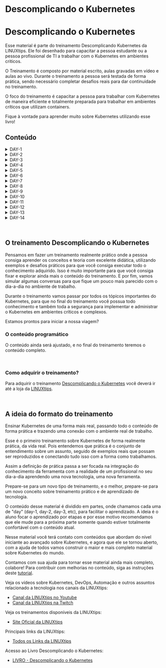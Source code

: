 # Descomplicando o Kubernetes

# Descomplicando o Kubernetes

Esse material é parte do treinamento Descomplicando Kubernetes da LINUXtips. Ele foi desenhado para capacitar a pessoa estudante ou a pessoa profissional de TI a trabalhar com o Kubernetes em ambientes criticos.

O Treinamento é composto por material escrito, aulas gravadas em vídeo e aulas ao vivo. Durante o treinamento a pessoa será testada de forma prática, sendo necessário completar desafios reais para dar continuidade no treinamento.

O foco do treinamento é capacitar a pessoa para trabalhar com Kubernetes de maneira eficiente e totalmente preparada para trabalhar em ambientes críticos que utilizam containers.

Fique à vontade para aprender muito sobre Kubernetes utilizando esse livro!

## Conteúdo

<details>
<summary>DAY-1</summary>

- [DAY-1](day-1/README.md#day-1)
  - [O quê preciso saber antes de começar?](day-1/README.md#o-quê-preciso-saber-antes-de-começar)
  - [Inicio da aula do Day-1](day-1/README.md#inicio-da-aula-do-day-1)
    - [Qual a distro GNU/Linux que devo usar?](day-1/README.md#qual-a-distro-gnu/linux-que-devo-usar?)
    - [Alguns sites que devemos visitar](day-1/README.md#alguns-sites-que-devemos-visitar)
    - [O Container Engine](day-1/README.md#o-container-engine)
    - [OCI - Open Container Initiative](day-1/README.md#oci---open-container-initiative)
    - [O Container Runtime](day-1/README.md#o-container-runtime)
    - [O que é o Kubernetes?](day-1/README.md#o-que-é-o-kubernetes?)
      - [Arquitetura do k8s](day-1/README.md#arquitetura-do-k8s)
    - [Instalando e customizando o Kubectl](day-1/README.md#instalando-e-customizando-o-kubectl)
      - [Instalação do Kubectl no GNU/Linux](day-1/README.md#instalação-do-kubectl-no-gnu/linux)
      - [Instalação do Kubectl no MacOS](day-1/README.md#instalação-do-kubectl-no-macos)
      - [Instalação do Kubectl no Windows](day-1/README.md#instalação-do-kubectl-no-windows)
      - [Customizando o kubectl](day-1/README.md#customizando-o-kubectl)
      - [Auto-complete do kubectl](day-1/README.md#auto-complete-do-kubectl)
      - [Criando um alias para o kubectl](day-1/README.md#criando-um-alias-para-o-kubectl)
    - [Criando um cluster Kubernetes](day-1/README.md#criando-um-cluster-kubernetes)
      - [Criando o cluster em sua máquina local](day-1/README.md#criando-o-cluster-em-sua-máquina-local)
        - [Minikube](day-1/README.md#minikube)
          - [Requisitos básicos para o Minikube](day-1/README.md#requisitos-básicos-para-o-minikube)
          - [Instalação do Minikube no GNU/Linux](day-1/README.md#instalação-do-minikube-no-gnu/linux)
          - [Instalação do Minikube no MacOS](day-1/README.md#instalação-do-minikube-no-macos)
          - [Instalação do Minikube no Microsoft Windows](day-1/README.md#instalação-do-minikube-no-microsoft-windows)
          - [Iniciando, parando e excluindo o Minikube](day-1/README.md#iniciando,-parando-e-excluindo-o-minikube)
          - [Ver detalhes sobre o cluster](day-1/README.md#ver-detalhes-sobre-o-cluster)
          - [Descobrindo o endereço do Minikube](day-1/README.md#descobrindo-o-endereço-do-minikube)
          - [Acessando a máquina do Minikube via SSH](day-1/README.md#acessando-a-máquina-do-minikube-via-ssh)
          - [Dashboard do Minikube](day-1/README.md#dashboard-do-minikube)
          - [Logs do Minikube](day-1/README.md#logs-do-minikube)
          - [Remover o cluster](day-1/README.md#remover-o-cluster)
        - [Kind](day-1/README.md#kind)
          - [Instalação no GNU/Linux](day-1/README.md#instalação-no-gnu/linux)
          - [Instalação no MacOS](day-1/README.md#instalação-no-macos)
          - [Instalação no Windows](day-1/README.md#instalação-no-windows)
          - [Instalação no Windows via Chocolatey](day-1/README.md#instalação-no-windows-via-chocolatey)
          - [Criando um cluster com o Kind](day-1/README.md#criando-um-cluster-com-o-kind)
          - [Criando um cluster com múltiplos nós locais com o Kind](day-1/README.md#criando-um-cluster-com-múltiplos-nós-locais-com-o-kind)
    - [Primeiros passos no k8s](day-1/README.md#primeiros-passos-no-k8s)
      - [Verificando os namespaces e pods](day-1/README.md#verificando-os-namespaces-e-pods)
      - [Executando nosso primeiro pod no k8s](day-1/README.md#executando-nosso-primeiro-pod-no-k8s)
      - [Expondo o pod e criando um Service](day-1/README.md#expondo-o-pod-e-criando-um-service)
    - [Limpando tudo e indo para casa](day-1/README.md#limpando-tudo-e-indo-para-casa)

</details>

<details>
<summary>DAY-2</summary>

- [DAY-2](day-2/README.md#day-2)
  - [O que iremos ver hoje?](day-2/README.md#o-que-iremos-ver-hoje)
    - [O que é um Pod?](o-que-e-um-pod?)
    - [Criando um Pod](day-2/README.md#criando-um-pod)
    - [Visualizando detalhes sobre os Pods](day-2/README.md#visualizando-detalhes-sobre-os-pods)
    - [Removendo um Pod](day-2/README.md#removendo-um-pod)
    - [Criando um Pod através de um arquivo YAML](day-2/README.md#criando-um-pod-atraves-de-um-arquivo-yaml)
    - [Visualizando os logs do Pod](day-2/README.md#visualizando-os-logs-do-pod)
    - [Criando um Pod com mais de um container](day-2/README.md#criando-um-pod-com-mais-de-um-container)
  - [Os comandos `attach` e `exec`](day-2/README.md#os-comandos-attach-e-exec)
  - [Criando um container com limites de memória e CPU](day-2/README.md#criando-um-container-com-limites-de-memoria-e-cpu)
  - [Adicionando um volume EmptyDir no Pod](day-2/README.md#adicionando-um-volume-emptydir-no-pod)

</details>

<details>
<summary>DAY-3</summary>

- [DAY-3](day-3/README.md#day-3)
  - [Inicio da aula do Day-3](day-3/README.md#inicio-da-aula-do-day-3)
  - [O que iremos ver hoje?](day-3/README.md#o-que-iremos-ver-hoje)
  - [O que é um Deployment?](day-3/README.md#o-que-é-um-deployment)
    - [Como criar um Deployment?](day-3/README.md#como-criar-um-deployment)
      - [O que cada parte do arquivo significa?](day-3/README.md#o-que-cada-parte-do-arquivo-significa)
    - [Como aplicar o Deployment?](day-3/README.md#como-aplicar-o-deployment)
    - [Como verificar os Pods que o Deployment está gerenciando?](day-3/README.md#como-verificar-os-pods-que-o-deployment-está-gerenciando)
    - [Como verificar o ReplicaSet que o Deployment está gerenciando?](day-3/README.md#como-verificar-o-replicaset-que-o-deployment-está-gerenciando)
    - [Como verificar os detalhes do Deployment?](day-3/README.md#como-verificar-os-detalhes-do-deployment)
    - [Como atualizar o Deployment?](day-3/README.md#como-atualizar-o-deployment)
    - [E qual é a estratégia de atualização padrão do Deployment?](day-3/README.md#e-qual-é-a-estratégia-de-atualização-padrão-do-deployment)
    - [As estratégias de atualização do Deployment](day-3/README.md#as-estratégias-de-atualização-do-deployment)
      - [Estratégia RollingUpdate](day-3/README.md#estratégia-rollingupdate)
      - [Estratégia Recreate](day-3/README.md#estratégia-recreate)
      - [Fazendo o rollback de uma atualização](day-3/README.md#fazendo-o-rollback-de-uma-atualização)
    - [Removendo um Deployment](day-3/README.md#removendo-um-deployment)
  - [Conclusão](day-3/README.md#conclusão)

</details>

<details>
<summary>DAY-4</summary>

- [DAY-4](day-4/README.md)
- [Inicio da aula do Day-4](day-4/README.md#inicio-da-aula-do-day-4)
- [O que iremos ver hoje?](day-4/README.md#o-que-iremos-ver-hoje)
  - [ReplicaSet](day-4/README.md#replicaset)
    - [O Deployment e o ReplicaSet](day-4/README.md#o-deployment-e-o-replicaset)
    - [Criando um ReplicaSet](day-4/README.md#criando-um-replicaset)
    - [Apagando o ReplicaSet](day-4/README.md#apagando-o-replicaset)
  - [O DaemonSet](day-4/README.md#o-daemonset)
    - [Criando um DaemonSet](day-4/README.md#criando-um-daemonset)
    - [Criando um DaemonSet utilizando o comando kubectl create](day-4/README.md#criando-um-daemonset-utilizando-o-comando-kubectl-create)
    - [Aumentando um node no cluster](day-4/README.md#aumentando-um-node-no-cluster)
    - [Removendo um DaemonSet](day-4/README.md#removendo-um-daemonset)
  - [As Probes do Kubernetes](day-4/README.md#as-probes-do-kubernetes)
    - [O que são as Probes?](day-4/README.md#o-que-sao-as-probes)
    - [Liveness Probe](day-4/README.md#liveness-probe)
    - [Readiness Probe](day-4/README.md#readiness-probe)
    - [Startup Probe](day-4/README.md#startup-probe)
  - [A sua lição de casa](day-4/README.md#a-sua-licao-de-casa)
- [Final do Day-4](day-4/README.md#final-do-day-4)

</details>

<details>
<summary>DAY-5</summary>

- [DAY-5](day-5/README.md#day-5)
- [Conteúdo do Day-5](day-5/README.md#conteúdo-do-day-5)
- [Inicio da aula do Day-5](day-5/README.md#inicio-da-aula-do-day-5)
  - [O que iremos ver hoje?](day-5/README.md#o-que-iremos-ver-hoje)
  - [Instalação de um cluster Kubernetes](day-5/README.md#instalação-de-um-cluster-kubernetes)
    - [O que é um cluster Kubernetes?](day-5/README.md#o-que-é-um-cluster-kubernetes)
    - [Formas de instalar o Kubernetes](day-5/README.md#formas-de-instalar-o-kubernetes)
    - [Criando um cluster Kubernetes com o kubeadm](day-5/README.md#criando-um-cluster-kubernetes-com-o-kubeadm)
      - [Instalando o kubeadm](day-5/README.md#instalando-o-kubeadm)
      - [Desativando o uso do swap no sistema](day-5/README.md#desativando-o-uso-do-swap-no-sistema)
      - [Carregando os módulos do kernel](day-5/README.md#carregando-os-módulos-do-kernel)
      - [Configurando parâmetros do sistema](day-5/README.md#configurando-parâmetros-do-sistema)
      - [Instalando os pacotes do Kubernetes](day-5/README.md#instalando-os-pacotes-do-kubernetes)
      - [Instalando o Docker e o containerd](day-5/README.md#instalando-o-docker-e-o-containerd)
      - [Configurando o containerd](day-5/README.md#configurando-o-containerd)
      - [Habilitando o serviço do kubelet](day-5/README.md#habilitando-o-serviço-do-kubelet)
      - [Configurando as portas](day-5/README.md#configurando-as-portas)
      - [Iniciando o cluster](day-5/README.md#iniciando-o-cluster)
      - [Entendendo o arquivo admin.conf](day-5/README.md#entendendo-o-arquivo-adminconf)
      - [Instalando o Weave Net](day-5/README.md#instalando-o-weave-net)
      - [O que é o CNI?](day-5/README.md#o-que-é-o-cni)
    - [Visualizando detalhes dos nodes](day-5/README.md#visualizando-detalhes-dos-nodes)
  - [A sua lição de casa](day-5/README.md#a-sua-lição-de-casa)
- [Final do Day-5](day-5/README.md#final-do-day-5)

</details>

<details>
<summary>DAY-6</summary>

- [DAY-6](day-6/README.md#day-6)
  - [Conteúdo do Day-6](day-6/README.md#conteúdo-do-day-6)
  - [Inicio da aula do Day-6](day-6/README.md#inicio-da-aula-do-day-6)
    - [O que iremos ver hoje?](day-6/README.md#o-que-iremos-ver-hoje)
      - [O que são volumes?](day-6/README.md#o-que-são-volumes)
        - [EmpytDir](day-6/README.md#empytdir)
        - [Storage Class](day-6/README.md#storage-class)
        - [PV - Persistent Volume](day-6/README.md#pv---persistent-volume)
        - [PVC - Persistent Volume Claim](day-6/README.md#pvc---persistent-volume-claim)
    - [A sua lição de casa](day-6/README.md#a-sua-lição-de-casa)
  - [Final do Day-6](day-6/README.md#final-do-day-6)

</details>

<details>
<summary>DAY-7</summary>

- [DAY-7](day-7/README.md#day-7)
- [Conteúdo do Day-7](day-7/README.md#conteúdo-do-day-7)
  - [O que iremos ver hoje?](day-7/README.md#o-que-iremos-ver-hoje)
    - [O que é um StatefulSet?](day-7/README.md#o-que-é-um-statefulset)
      - [Quando usar StatefulSets?](day-7/README.md#quando-usar-statefulsets)
      - [E como ele funciona?](day-7/README.md#e-como-ele-funciona)
      - [O StatefulSet e os volumes persistentes](day-7/README.md#o-statefulset-e-os-volumes-persistentes)
      - [O StatefulSet e o Headless Service](day-7/README.md#o-statefulset-e-o-headless-service)
      - [Criando um StatefulSet](day-7/README.md#criando-um-statefulset)
      - [Excluindo um StatefulSet](day-7/README.md#excluindo-um-statefulset)
      - [Excluindo um Headless Service](day-7/README.md#excluindo-um-headless-service)
      - [Excluindo um PVC](day-7/README.md#excluindo-um-pvc)
    - [Services](day-7/README.md#services)
      - [Tipos de Services](day-7/README.md#tipos-de-services)
      - [Como os Services funcionam](day-7/README.md#como-os-services-funcionam)
      - [Os Services e os Endpoints](day-7/README.md#os-services-e-os-endpoints)
      - [Criando um Service](day-7/README.md#criando-um-service)
        - [ClusterIP](day-7/README.md#clusterip)
        - [ClusterIP](day-7/README.md#clusterip-1)
        - [LoadBalancer](day-7/README.md#loadbalancer)
        - [ExternalName](day-7/README.md#externalname)
      - [Verificando os Services](day-7/README.md#verificando-os-services)
      - [Verificando os Endpoints](day-7/README.md#verificando-os-endpoints)
      - [Removendo um Service](day-7/README.md#removendo-um-service)
  - [A sua lição de casa](day-7/README.md#a-sua-lição-de-casa)
- [Final do Day-7](day-7/README.md#final-do-day-7)
</details>


<details>
<summary>DAY-8</summary>

- [Descomplicando o Kubernetes](day-8/README.md#descomplicando-o-kubernetes)
  - [DAY-8](day-8/README.md#day-8)
    - [Conteúdo do Day-8](day-8/README.md#conteúdo-do-day-8)
    - [O que iremos ver hoje?](day-8/README.md#o-que-iremos-ver-hoje)
      - [O que são Secrets?](day-8/README.md#o-que-são-secrets)
        - [Como os Secrets funcionam](day-8/README.md#como-os-secrets-funcionam)
        - [Tipos de Secrets](day-8/README.md#tipos-de-secrets)
        - [Antes de criar um Secret, o Base64](day-8/README.md#antes-de-criar-um-secret-o-base64)
        - [Criando nosso primeiro Secret](day-8/README.md#criando-nosso-primeiro-secret)
        - [Usando o nosso primeiro Secret](day-8/README.md#usando-o-nosso-primeiro-secret)
        - [Criando um Secret para armazenar credenciais Docker](day-8/README.md#criando-um-secret-para-armazenar-credenciais-docker)
        - [Criando um Secret TLS](day-8/README.md#criando-um-secret-tls)
      - [ConfigMaps](day-8/README.md#configmaps)
  - [Final do Day-8](day-8/README.md#final-do-day-8)
  - 
</details>

<details>
<summary>DAY-9</summary>

- [Descomplicando o Kubernetes](day-9/README.md#descomplicando-o-kubernetes)
  - [DAY-9: Descomplicando o Ingress no Kubernetes](day-9/README.md#day-9-descomplicando-o-ingress-no-kubernetes)
  - [Conteúdo do Day-9](day-9/README.md#conteúdo-do-day-9)
  - [O que iremos ver hoje?](day-9/README.md#o-que-iremos-ver-hoje)
    - [Conteúdo do Day-9](day-9/README.md#conteúdo-do-day-9-1)
- [O Que é o Ingress?](day-9/README.md#o-que-é-o-ingress)
  - [Teoria: O que é Ingress?](day-9/README.md#teoria-o-que-é-ingress)
  - [Prática: Mãos à Obra](day-9/README.md#prática-mãos-à-obra)
    - [Criando um Serviço Simples](day-9/README.md#criando-um-serviço-simples)
- [Seção 2: Componentes do Ingress](day-9/README.md#seção-2-componentes-do-ingress)
  - [Introdução](day-9/README.md#introdução)
  - [Teoria: Componentes Chave](day-9/README.md#teoria-componentes-chave)
    - [Ingress Controller](day-9/README.md#ingress-controller)
    - [Ingress Resources](day-9/README.md#ingress-resources)
    - [Annotations e Customizations](day-9/README.md#annotations-e-customizations)
  - [Prática: Montando o Quebra-Cabeça](day-9/README.md#prática-montando-o-quebra-cabeça)
    - [Instalando um Nginx Ingress Controller](day-9/README.md#instalando-um-nginx-ingress-controller)
      - [Instalando o Nginx Ingress Controller no Kind](day-9/README.md#instalando-o-nginx-ingress-controller-no-kind)
        - [Introdução](day-9/README.md#introdução-1)
        - [Criando o Cluster com Configurações Especiais](day-9/README.md#criando-o-cluster-com-configurações-especiais)
        - [Instalando um Ingress Controller](day-9/README.md#instalando-um-ingress-controller)
    - [Criando um Recurso de Ingress](day-9/README.md#criando-um-recurso-de-ingress)
    - [Annotations para Customização](day-9/README.md#annotations-para-customização)
- [Seção 3: Configurando Rotas](day-9/README.md#seção-3-configurando-rotas)
  - [Introdução](day-9/README.md#introdução-2)
  - [Teoria: O Que São Rotas?](day-9/README.md#teoria-o-que-são-rotas)
  - [Prática: Configurando Rotas Simples](day-9/README.md#prática-configurando-rotas-simples)
  - [Prática: Configurando Rotas Avançadas](day-9/README.md#prática-configurando-rotas-avançadas)

</details>

<details>
<summary>DAY-10</summary>

</details>

<details>
<summary>DAY-11</summary>

- [Descomplicando o Kubernetes](day-11/README.md#descomplicando-o-kubernetes)
  - [DAY-11](day-11/README.md#day-11)
  - [Conteúdo do Day-11](day-11/README.md#conteúdo-do-day-11)
    - [Início da aula do Day-11](day-11/README.md#início-da-aula-do-day-11)
      - [O que iremos ver hoje?](day-11/README.md#o-que-iremos-ver-hoje)
      - [Introdução ao Horizontal Pod Autoscaler (HPA)](day-11/README.md#introdução-ao-horizontal-pod-autoscaler-hpa)
      - [Como o HPA Funciona?](day-11/README.md#como-o-hpa-funciona)
  - [Introdução ao Metrics Server](day-11/README.md#introdução-ao-metrics-server)
    - [Por que o Metrics Server é importante para o HPA?](day-11/README.md#por-que-o-metrics-server-é-importante-para-o-hpa)
    - [Instalando o Metrics Server](day-11/README.md#instalando-o-metrics-server)
      - [No Amazon EKS e na maioria dos clusters Kubernetes](day-11/README.md#no-amazon-eks-e-na-maioria-dos-clusters-kubernetes)
      - [No Minikube:](day-11/README.md#no-minikube)
      - [No KinD (Kubernetes in Docker):](day-11/README.md#no-kind-kubernetes-in-docker)
      - [Verificando a Instalação do Metrics Server](day-11/README.md#verificando-a-instalação-do-metrics-server)
      - [Obtendo Métricas](day-11/README.md#obtendo-métricas)
    - [Criando um HPA](day-11/README.md#criando-um-hpa)
    - [Exemplos Práticos com HPA](day-11/README.md#exemplos-práticos-com-hpa)
      - [Autoscaling com base na utilização de CPU](day-11/README.md#autoscaling-com-base-na-utilização-de-cpu)
      - [Autoscaling com base na utilização de Memória](day-11/README.md#autoscaling-com-base-na-utilização-de-memória)
      - [Configuração Avançada de HPA: Definindo Comportamento de Escalonamento](day-11/README.md#configuração-avançada-de-hpa-definindo-comportamento-de-escalonamento)
      - [ContainerResource](day-11/README.md#containerresource)
      - [Detalhes do Algoritmo de Escalonamento](day-11/README.md#detalhes-do-algoritmo-de-escalonamento)
      - [Configurações Avançadas e Uso Prático](day-11/README.md#configurações-avançadas-e-uso-prático)
      - [Integrando HPA com Prometheus para Métricas Customizadas](day-11/README.md#integrando-hpa-com-prometheus-para-métricas-customizadas)
    - [A sua lição de casa](day-11/README.md#a-sua-lição-de-casa)
    - [Final do Day-11](day-11/README.md#final-do-day-11)

</details>


<details>
<summary>DAY-12</summary>

- [Descomplicando o Kubernetes](day-12/README.md#descomplicando-o-kubernetes)
  - [DAY-12: Dominando Taints e Tolerations](day-12/README.md#day-12-dominando-taints-e-tolerations)
  - [Conteúdo do Day-12](day-12/README.md#conteúdo-do-day-12)
    - [Introdução](day-12/README.md#introdução)
    - [O que são Taints e Tolerations?](day-12/README.md#o-que-são-taints-e-tolerations)
    - [Por que usar Taints e Tolerations?](day-12/README.md#por-que-usar-taints-e-tolerations)
    - [Anatomia de um Taint](day-12/README.md#anatomia-de-um-taint)
    - [Anatomia de uma Toleration](day-12/README.md#anatomia-de-uma-toleration)
    - [Aplicando Taints](day-12/README.md#aplicando-taints)
    - [Configurando Tolerations](day-12/README.md#configurando-tolerations)
    - [Cenários de Uso](day-12/README.md#cenários-de-uso)
      - [Isolamento de Workloads](day-12/README.md#isolamento-de-workloads)
      - [Nodes especializados](day-12/README.md#nodes-especializados)
      - [Evacuação e Manutenção de Nodes](day-12/README.md#evacuação-e-manutenção-de-nodes)
    - [Combinando Taints e Tolerations com Affinity Rules](day-12/README.md#combinando-taints-e-tolerations-com-affinity-rules)
    - [Exemplos Práticos](day-12/README.md#exemplos-práticos)
      - [Exemplo 1: Isolamento de Workloads](day-12/README.md#exemplo-1-isolamento-de-workloads)
      - [Exemplo 2: Utilizando Hardware Especializado](day-12/README.md#exemplo-2-utilizando-hardware-especializado)
      - [Exemplo 3: Manutenção de Nodes](day-12/README.md#exemplo-3-manutenção-de-nodes)
    - [O que são Selectors?](day-12/README.md#o-que-são-selectors)
    - [Tipos de Selectors](day-12/README.md#tipos-de-selectors)
      - [Equality-based Selectors](day-12/README.md#equality-based-selectors)
      - [Set-based Selectors](day-12/README.md#set-based-selectors)
    - [Selectors em Ação](day-12/README.md#selectors-em-ação)
      - [Em Services](day-12/README.md#em-services)
      - [Em ReplicaSets](day-12/README.md#em-replicasets)
      - [Em Jobs e CronJobs](day-12/README.md#em-jobs-e-cronjobs)
    - [Selectors e Namespaces](day-12/README.md#selectors-e-namespaces)
    - [Cenários de Uso](day-12/README.md#cenários-de-uso-1)
      - [Roteamento de Tráfego](day-12/README.md#roteamento-de-tráfego)
      - [Scaling Horizontal](day-12/README.md#scaling-horizontal)
      - [Desastre e Recuperação](day-12/README.md#desastre-e-recuperação)
    - [Dicas e Armadilhas](day-12/README.md#dicas-e-armadilhas)
    - [Exemplos Práticos](day-12/README.md#exemplos-práticos-1)
      - [Exemplo 1: Selector em um Service](day-12/README.md#exemplo-1-selector-em-um-service)
      - [Exemplo 2: Selector em um ReplicaSet](day-12/README.md#exemplo-2-selector-em-um-replicaset)
      - [Exemplo 3: Selectors Avançados](day-12/README.md#exemplo-3-selectors-avançados)

</details>


<details>
<summary>DAY-13</summary>

- [Descomplicando o Kubernetes](day-13/README.md#descomplicando-o-kubernetes)
  - [DAY-13: Descomplicando Kyverno e as Policies no Kubernetes](day-13/README.md#day-13-descomplicando-kyverno-e-as-policies-no-kubernetes)
  - [Conteúdo do Day-13](day-13/README.md#conteúdo-do-day-13)
  - [O que iremos ver hoje?](day-13/README.md#o-que-iremos-ver-hoje)
  - [Inicio do Day-13](day-13/README.md#inicio-do-day-13)
    - [Introdução ao Kyverno](day-13/README.md#introdução-ao-kyverno)
    - [Instalando o Kyverno](day-13/README.md#instalando-o-kyverno)
      - [Utilizando Helm](day-13/README.md#utilizando-helm)
    - [Verificando a Instalação](day-13/README.md#verificando-a-instalação)
    - [Criando a nossa primeira Policy](day-13/README.md#criando-a-nossa-primeira-policy)
    - [Mais exemplos de Policies](day-13/README.md#mais-exemplos-de-policies)
      - [Exemplo de Política: Adicionar Label ao Namespace](day-13/README.md#exemplo-de-política-adicionar-label-ao-namespace)
        - [Detalhes da Política](day-13/README.md#detalhes-da-política)
        - [Arquivo de Política: `add-label-namespace.yaml`](day-13/README.md#arquivo-de-política-add-label-namespaceyaml)
        - [Utilização da Política](day-13/README.md#utilização-da-política)
      - [Exemplo de Política: Proibir Usuário Root](day-13/README.md#exemplo-de-política-proibir-usuário-root)
        - [Detalhes da Política](day-13/README.md#detalhes-da-política-1)
        - [Arquivo de Política: `disallow-root-user.yaml`](day-13/README.md#arquivo-de-política-disallow-root-useryaml)
        - [Implementação e Efeito](day-13/README.md#implementação-e-efeito)
      - [Exemplo de Política: Gerar ConfigMap para Namespace](day-13/README.md#exemplo-de-política-gerar-configmap-para-namespace)
        - [Detalhes da Política](day-13/README.md#detalhes-da-política-2)
        - [Arquivo de Política: `generate-configmap-for-namespace.yaml`](day-13/README.md#arquivo-de-política-generate-configmap-for-namespaceyaml)
        - [Implementação e Utilidade](day-13/README.md#implementação-e-utilidade)
      - [Exemplo de Política: Permitir Apenas Repositórios Confiáveis](day-13/README.md#exemplo-de-política-permitir-apenas-repositórios-confiáveis)
        - [Detalhes da Política](day-13/README.md#detalhes-da-política-3)
        - [Arquivo de Política: `registry-allowed.yaml`](day-13/README.md#arquivo-de-política-registry-allowedyaml)
        - [Implementação e Impacto](day-13/README.md#implementação-e-impacto)
        - [Exemplo de Política: Require Probes](day-13/README.md#exemplo-de-política-require-probes)
        - [Detalhes da Política](day-13/README.md#detalhes-da-política-4)
        - [Arquivo de Política: `require-probes.yaml`](day-13/README.md#arquivo-de-política-require-probesyaml)
        - [Implementação e Impacto](day-13/README.md#implementação-e-impacto-1)
      - [Exemplo de Política: Usando o Exclude](day-13/README.md#exemplo-de-política-usando-o-exclude)
        - [Detalhes da Política](day-13/README.md#detalhes-da-política-5)
        - [Arquivo de Política](day-13/README.md#arquivo-de-política)
        - [Implementação e Efeitos](day-13/README.md#implementação-e-efeitos)
    - [Conclusão](day-13/README.md#conclusão)
      - [Pontos-Chave Aprendidos](day-13/README.md#pontos-chave-aprendidos)

</details>


<details>
<summary>DAY-14</summary>

- [Descomplicando o Kubernetes](day-14/README.md#descomplicando-o-kubernetes)
  - [DAY-14: Descomplicando Network Policies no Kubernetes](day-14/README.md#day-14-descomplicando-network-policies-no-kubernetes)
  - [Conteúdo do Day-14](day-14/README.md#conteúdo-do-day-14)
  - [O que iremos ver hoje?](day-14/README.md#o-que-iremos-ver-hoje)
    - [O que são Network Policies?](day-14/README.md#o-que-são-network-policies)
      - [Para que Servem as Network Policies?](day-14/README.md#para-que-servem-as-network-policies)
      - [Conceitos Fundamentais: Ingress e Egress](day-14/README.md#conceitos-fundamentais-ingress-e-egress)
      - [Como Funcionam as Network Policies?](day-14/README.md#como-funcionam-as-network-policies)
      - [Ainda não é padrão](day-14/README.md#ainda-não-é-padrão)
      - [Criando um Cluster EKS com Network Policies](day-14/README.md#criando-um-cluster-eks-com-network-policies)
        - [Instalando o EKSCTL](day-14/README.md#instalando-o-eksctl)
        - [Instalando o AWS CLI](day-14/README.md#instalando-o-aws-cli)
        - [Criando o Cluster EKS](day-14/README.md#criando-o-cluster-eks)
        - [Instalando o AWS VPC CNI Plugin](day-14/README.md#instalando-o-aws-vpc-cni-plugin)
        - [Habilitando o Network Policy nas Configurações Avançadas do CNI](day-14/README.md#habilitando-o-network-policy-nas-configurações-avançadas-do-cni)
      - [Instalando o Nginx Ingress Controller](day-14/README.md#instalando-o-nginx-ingress-controller)
    - [Instalando um Nginx Ingress Controller](day-14/README.md#instalando-um-nginx-ingress-controller)
      - [Nossa Aplicação de Exemplo](day-14/README.md#nossa-aplicação-de-exemplo)
    - [Criando Regras de Network Policy](day-14/README.md#criando-regras-de-network-policy)
      - [Ingress](day-14/README.md#ingress)
      - [Egress](day-14/README.md#egress)
</details>

&nbsp;

## O treinamento Descomplicando o Kubernetes

Pensamos em fazer um treinamento realmente prático onde a pessoa consiga aprender os conceitos e teoria com excelente didática, utilizando exemplos e desafios práticos para que você consiga executar todo o conhecimento adquirido. Isso é muito importante para que você consiga fixar e explorar ainda mais o conteúdo do treinamento.
E por fim, vamos simular algumas conversas para que fique um pouco mais parecido com o dia-a-dia no ambiente de trabalho.

Durante o treinamento vamos passar por todos os tópicos importantes do Kubernetes, para que no final do treinamento você possua todo conhecimento e também toda a segurança para implementar e administrar o Kubernetes em ambientes críticos e complexos.

Estamos prontos para iniciar a nossa viagem?
&nbsp;

### O conteúdo programático

O conteúdo ainda será ajustado, e no final do treinamento teremos o conteúdo completo.

&nbsp;

### Como adquirir o treinamento?

Para adquirir o treinamento [Descomplicando o Kubernetes](https://www.linuxtips.io/) você deverá ir até a loja da [LINUXtips](https://www.linuxtips.io/).

&nbsp;

## A ideia do formato do treinamento

Ensinar Kubernetes de uma forma mais real, passando todo o conteúdo de forma prática e trazendo uma conexão com o ambiente real de trabalho.

Esse é o primeiro treinamento sobre Kubernetes de forma realmente prática, da vida real. Pois entendemos que prática é o conjunto de entendimento sobre um assunto, seguido de exemplos reais que possam ser reproduzidos e conectando tudo isso com a forma como trabalhamos.

Assim a definição de prática passa a ser focada na integração do conhecimento da ferramenta com a realidade de um profissional no seu dia-a-dia aprendendo uma nova tecnologia, uma nova ferramenta.

Prepare-se para um novo tipo de treinamento, e o melhor, prepare-se para um novo conceito sobre treinamento prático e de aprendizado de tecnologia.
&nbsp;

O conteúdo desse material é dividido em partes, onde chamamos cada uma de "day" (day-1, day-2, day-3, etc), para facilitar o aprendizado. A ideia é o aluno focar o aprendizado por etapas e por esse motivo recomendamos que ele mude para a próxima parte somente quando estiver totalmente confortável com o conteúdo atual.

Nesse material você terá contato com conteúdos que abordam do nível iniciante ao avançado sobre Kubernetes, e agora que ele se tornou aberto, com a ajuda de todos vamos construir o maior e mais completo material sobre Kubernetes do mundo.

Contamos com sua ajuda para tornar esse material ainda mais completo, colabore! Para contribuir com melhorias no conteúdo, siga as instruções deste [tutorial](CONTRIBUTING.md).

Veja os vídeos sobre Kubernetes, DevOps, Automação e outros assuntos relacionado a tecnologia nos canais da LINUXtips:

* [Canal da LINUXtips no Youtube](https://www.youtube.com/LINUXtips)
* [Canal da LINUXtips na Twitch](https://www.twitch.com/LINUXtips)

Veja os treinamentos disponíveis da LINUXtips:

* [Site Oficial da LINUXtips](https://linuxtips.io/)


Principais links da LINUXtips:

* [Todos os Links da LINUXtips](https://linktr.ee/LINUXtips)


Acesso ao Livro Descomplicando o Kubernetes:  
- [LIVRO - Descomplicando o Kubernetes](SUMMARY.md)